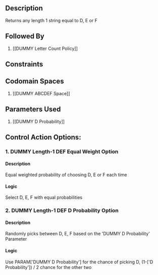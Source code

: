 ## Description

Returns any length 1 string equal to D, E or F
## Followed By
1. [[DUMMY Letter Count Policy]]

## Constraints
## Codomain Spaces
1. [[DUMMY ABCDEF Space]]

## Parameters Used
1. [[DUMMY D Probability]]

## Control Action Options:
### 1. DUMMY Length-1 DEF Equal Weight Option
#### Description
Equal weighted probability of choosing D, E or F each time
#### Logic
Select D, E, F with equal probabilities

### 2. DUMMY Length-1 DEF D Probability Option
#### Description
Randomly picks between D, E, F based on the 'DUMMY D Probability' Parameter
#### Logic
Use PARAM['DUMMY D Probability'] for the chance of picking D, (1-['D Probability']) / 2 chance for the other two

